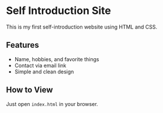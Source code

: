 # Self Introduction Site

This is my first self-introduction website using HTML and CSS.

## Features
- Name, hobbies, and favorite things
- Contact via email link
- Simple and clean design

## How to View
Just open `index.html` in your browser.

